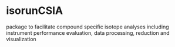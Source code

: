 # isorunCSIA
package to facilitate compound specific isotope analyses including instrument performance evaluation, data processing, reduction and visualization
